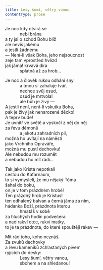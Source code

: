 ```yaml
---
title: Lesy šumí, větry vanou
contentType: prose
---
```


<section>

Je noc kdy otvírá se  
            nebi brána  
a ty jsi o schod Bohu blíž  
ale nevíš jakému  
a jestli žádnému  
— Není-li však Boha, jeho nejsoucnost  
zeje tam vprostřed hvězd  
jak jáma! krvavá díra  
            splatná až za hrob…

Je noc a člověk rukou odhání sny  
            a tmou si zahaluje tvář,  
            nechce svůj osud,  
            osud je mrtvola!  
            ale bůh je živý —  
A jestli není, není-li vskutku Boha,  
pak je živý jak nenarozené děcko!  
A teprv bude!  
Je uvnitř ve světě a vyskočí z něj do něj  
za řevu démonů  
            a jekotu zahradních pil,  
možná ho uvítají na náměstí  
jako Vrchního Opraváře,  
možná mu pustí dechovku!  
Ale nebudou mu rozumět  
a nebudou ho mít rádi…

Tak jako Krista nepotkali  
cestou do Kafarnaum,  
to si vymysleli, že mu nějaký Tóma  
šahal do boku,  
on je v tom prázdném hrobě!  
Ten prázdný hrob je Kristus!  
ten odhalený balvan a černá jáma za ním,  
hádanka Boží, prázdnota kterou  
            hmatáš v sobě  
za hluchých hodin podvečera  
a nad rakví otce, rakví matky,  
to je ta prázdnota, do které spouštějí rakev —

Mít rád toho, koho neznáš.  
Za zvuků dechovky  
a řevu kameníků zchlastaných pivem  
ryjících do desky:  
            Lesy šumí, větry vanou,  
            sbohem a na shledanou!

</section>
